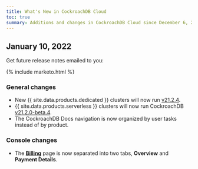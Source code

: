 ```yaml
---
title: What's New in CockroachDB Cloud
toc: true
summary: Additions and changes in CockroachDB Cloud since December 6, 2021
---
```


## January 10, 2022

Get future release notes emailed to you:

{% include marketo.html %}

### General changes

- New {{ site.data.products.dedicated }} clusters will now run [v21.2.4](v21.2.1.html).
- {{ site.data.products.serverless }} clusters will now run CockroachDB [v21.2.0-beta.4](v21.2.0-beta.4.html).
- The CockroachDB Docs navigation is now organized by user tasks instead of by product.

### Console changes

- The [**Billing**](../cockroachcloud/billing-management.html) page is now separated into two tabs, **Overview** and **Payment Details**. 